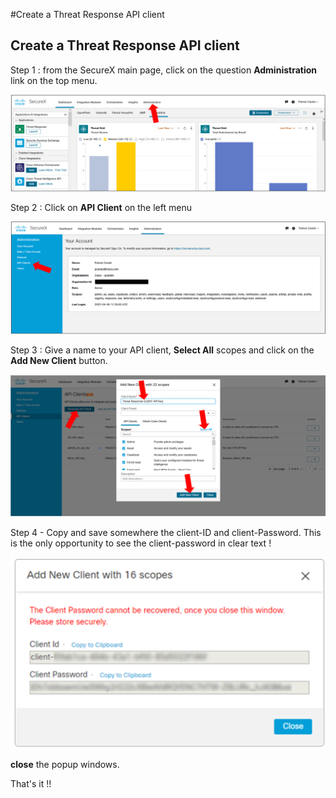 #Create a Threat Response API client

## Create a Threat Response API client

Step 1 : from the SecureX main page, click on the question **Administration** link on the top menu.

![](assets/img/b1.png)


Step 2 : Click on **API Client** on the left menu 

![](assets/img/b3.png)

Step 3 : Give a name to your API client, **Select All** scopes and click on the **Add New Client**  button.

![](assets/img/b4.png)

Step 4 - Copy and save somewhere the client-ID and client-Password. This is the only opportunity to see the client-password in clear text !

![](assets/img/b5.png)

**close** the popup windows.

That's it !!